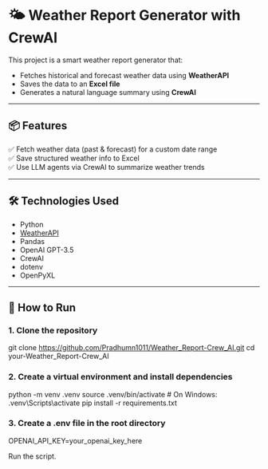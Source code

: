 # 🌤️ Weather Report Generator with CrewAI

This project is a smart weather report generator that:

- Fetches historical and forecast weather data using **WeatherAPI**
- Saves the data to an **Excel file**
- Generates a natural language summary using **CrewAI**

---

## 📦 Features

✅ Fetch weather data (past & forecast) for a custom date range  
✅ Save structured weather info to Excel  
✅ Use LLM agents via CrewAI to summarize weather trends  

---

## 🛠️ Technologies Used

- Python
- [WeatherAPI](https://www.weatherapi.com/)
- Pandas
- OpenAI GPT-3.5
- CrewAI
- dotenv
- OpenPyXL

---

## 🚀 How to Run

### 1. Clone the repository
git clone https://github.com/Pradhumn1011/Weather_Report-Crew_AI.git
cd your-Weather_Report-Crew_AI

### 2. Create a virtual environment and install dependencies
python -m venv .venv
source .venv/bin/activate  # On Windows: .venv\Scripts\activate
pip install -r requirements.txt

### 3. Create a .env file in the root directory
OPENAI_API_KEY=your_openai_key_here

Run the script.
